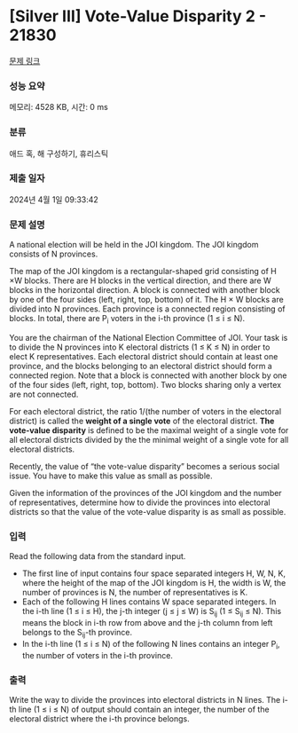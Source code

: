 # [Silver III] Vote-Value Disparity 2 - 21830 

[문제 링크](https://www.acmicpc.net/problem/21830) 

### 성능 요약

메모리: 4528 KB, 시간: 0 ms

### 분류

애드 혹, 해 구성하기, 휴리스틱

### 제출 일자

2024년 4월 1일 09:33:42

### 문제 설명

<p>A national election will be held in the JOI kingdom. The JOI kingdom consists of N provinces.</p>

<p>The map of the JOI kingdom is a rectangular-shaped grid consisting of H ×W blocks. There are H blocks in the vertical direction, and there are W blocks in the horizontal direction. A block is connected with another block by one of the four sides (left, right, top, bottom) of it. The H × W blocks are divided into N provinces. Each province is a connected region consisting of blocks. In total, there are P<sub>i</sub> voters in the i-th province (1 ≤ i ≤ N).</p>

<p>You are the chairman of the National Election Committee of JOI. Your task is to divide the N provinces into K electoral districts (1 ≤ K ≤ N) in order to elect K representatives. Each electoral district should contain at least one province, and the blocks belonging to an electoral district should form a connected region. Note that a block is connected with another block by one of the four sides (left, right, top, bottom). Two blocks sharing only a vertex are not connected.</p>

<p>For each electoral district, the ratio 1/(the number of voters in the electoral district) is called the <strong>weight of a single vote</strong> of the electoral district. <strong>The vote-value disparity</strong> is defined to be the maximal weight of a single vote for all electoral districts divided by the the minimal weight of a single vote for all electoral districts.</p>

<p>Recently, the value of “the vote-value disparity” becomes a serious social issue. You have to make this value as small as possible.</p>

<p>Given the information of the provinces of the JOI kingdom and the number of representatives, determine how to divide the provinces into electoral districts so that the value of the vote-value disparity is as small as possible.</p>

### 입력 

 <p>Read the following data from the standard input.</p>

<ul>
	<li>The first line of input contains four space separated integers H, W, N, K, where the height of the map of the JOI kingdom is H, the width is W, the number of provinces is N, the number of representatives is K.</li>
	<li>Each of the following H lines contains W space separated integers. In the i-th line (1 ≤ i ≤ H), the j-th integer (j ≤ j ≤ W) is S<sub>ij</sub> (1 ≤ S<sub>ij</sub> ≤ N). This means the block in i-th row from above and the j-th column from left belongs to the S<sub>ij</sub>-th province.</li>
	<li>In the i-th line (1 ≤ i ≤ N) of the following N lines contains an integer P<sub>i</sub>, the number of voters in the i-th province.</li>
</ul>

### 출력 

 <p>Write the way to divide the provinces into electoral districts in N lines. The i-th line (1 ≤ i ≤ N) of output should contain an integer, the number of the electoral district where the i-th province belongs.</p>

